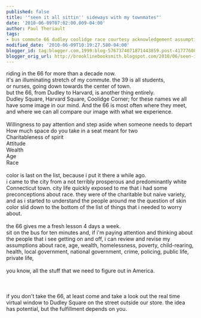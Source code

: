 ```yaml
---
published: false
title: '"seen it all sittin'' sideways with my townmates"'
date: '2010-06-09T07:02:00.009-04:00'
author: Paul Theriault
tags:
- bus commute 66 dudley coolidge race courtesy acknowledgement assumptions understanding
modified_date: '2010-06-09T10:19:27.580-04:00'
blogger_id: tag:blogger.com,1999:blog-5767374071871443859.post-4177760837461450714
blogger_orig_url: http://brooklinebooksmith.blogspot.com/2010/06/seen-it-all-sittin-sideways-with-my.html
---
```


riding in the 66 for more than a decade now.<br />it's an illuminating stretch of my commute. the 39 is all students,<br />or nurses, going down towards the center of town.<br />but the 66, from Dudley to Harvard, is another thing entirely.<br />Dudley Square, Harvard Square, Coolidge Corner; for these names we all have some image in our mind. And the 66 is most often where they meet,<br />and where we can all compare our image with what we experience.<br /><br />Willingness to pay attention and step aside when someone needs to depart<br />How much space do you take in a seat meant for two<br />Charitableness of spirit<br />Attitude<br />Wealth<br />Age<br />Race<br /><br />color is last on the list, because i put it there a while ago.<br />i came to the city from a not terribly prosperous and predominantly white Connecticut town. city life quickly exposed to me that i had some preconceptions about race. they were of the charitable but naive variety, and as i started to understand the people around me the question of skin color slid down to the bottom of the list of things that i needed to worry about.<br /><br />the 66 gives me a fresh lesson 4 days a week.<br />sit on the bus for ten minutes and, if i'm paying attention and thinking about the people that i see getting on and off, i can review and revise my assumptions about race, age, wealth, homelessness, poverty, child-rearing, health, local government, national government, crime, policing, public life, private life,<br /><br />you know, all the stuff that we need to figure out in America.<br /><br /><br /><br />if you don't take the 66, at least come and take a look out the real time virtual window to Dudley Square on the street outside our store. the idea has potential, but the fulfillment depends on you.